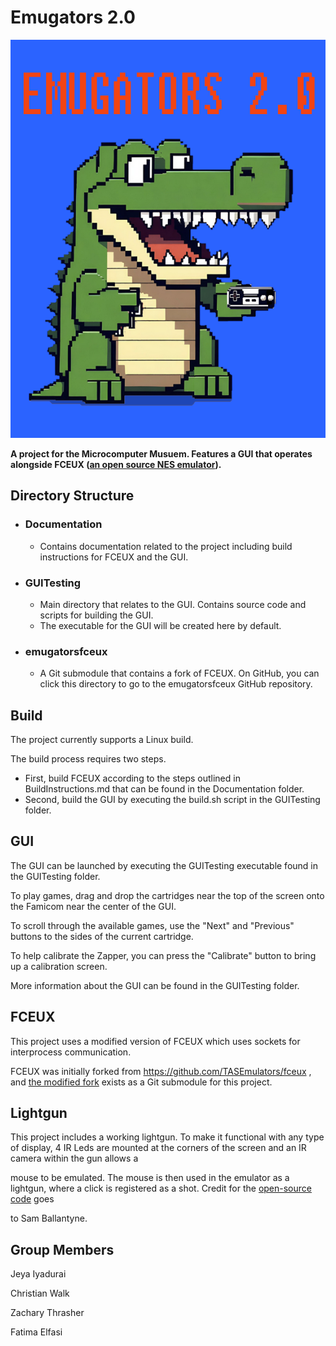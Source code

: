 # Emugators 2.0

![Emugators Logo](https://github.com/Emu-gators/emugators2.0/blob/main/emugator.png)

**A project for the Microcomputer Musuem. Features a GUI that operates alongside FCEUX ([an open source NES emulator](https://github.com/TASEmulators/fceux)).**

## Directory Structure

* ### Documentation
    - Contains documentation related to the project including build instructions for FCEUX and the GUI.
* ### GUITesting
    - Main directory that relates to the GUI. Contains source code and scripts for building the GUI. 
    - The executable for the GUI will be created here by default.
* ### emugatorsfceux
    - A Git submodule that contains a fork of FCEUX. On GitHub, you can click this directory to go to the emugatorsfceux GitHub repository.

## Build

The project currently supports a Linux build.

The build process requires two steps.

* First, build FCEUX according to the steps outlined in BuildInstructions.md that can be found in the Documentation folder.
* Second, build the GUI by executing the build.sh script in the GUITesting folder.

## GUI

The GUI can be launched by executing the GUITesting executable found in the GUITesting folder.

To play games, drag and drop the cartridges near the top of the screen onto the Famicom near the center of the GUI. 

To scroll through the available games, use the "Next" and "Previous" buttons to the sides of the current cartridge.

To help calibrate the Zapper, you can press the "Calibrate" button to bring up a calibration screen.

More information about the GUI can be found in the GUITesting folder.

## FCEUX

This project uses a modified version of FCEUX which uses sockets for interprocess communication.

FCEUX was initially forked from https://github.com/TASEmulators/fceux , and [the modified fork](https://github.com/Emu-gators/emugatorsfceux) exists as a Git submodule for this project.

## Lightgun

This project includes a working lightgun. To make it functional with any type of display, 4 IR Leds are mounted at the corners of the screen and an IR camera within the gun allows a 

mouse to be emulated. The mouse is then used in the emulator as a lightgun, where a click is registered as a shot. Credit for the [open-source code](https://github.com/Emu-gators/emugators2.0/tree/main/Samco_4IR) goes 

to Sam Ballantyne.

## Group Members
Jeya Iyadurai

Christian Walk

Zachary Thrasher

Fatima Elfasi
